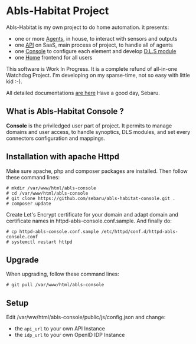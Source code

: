 # Abls-Habitat Project

Abls-Habitat is my own project to do home automation. it presents:

* one or more [Agents](https://github.com/sebaru/abls-habitat-agent), in house, to interact with sensors and outputs
* one [API](https://github.com/sebaru/abls-habitat-api) on SaaS, main process of project, to handle all of agents
* one [Console](https://github.com/sebaru/abls-habitat-console) to configure each element and develop [D.L.S module](https://docs.abls-habitat.fr/)
* one [Home](https://github/com/sebaru/abls-habitat-home) frontend for all users

This software is Work In Progress. It is a complete refund of all-in-one Watchdog Project.
I'm developing on my sparse-time, not so easy with little kid :-).

All detailed documentations [are here](https://docs.abls-habitat.fr)
Have a good day, Sebaru.

## What is Abls-Habitat Console ?

**Console** is the priviledged user part of project.
It permits to manage domains and user access, to handle synoptics, DLS modules, and set every connectors configuration and mappings.

## Installation with apache Httpd

Make sure apache, php and composer packages are installed. Then follow these command lines:

    # mkdir /var/www/html/abls-console
    # cd /var/www/html/abls-console
    # git clone https://github.com/sebaru/abls-habitat-console.git .
    # composer update

Create Let's Encrypt certificate for your domain and adapt domain and certificate names in httpd-abls-console.conf.sample. And finally do:

    # cp httpd-abls-console.conf.sample /etc/httpd/conf.d/httpd-abls-console.conf
    # systemctl restart httpd

## Upgrade

When upgrading, follow these command lines:

    # git pull /var/www/html/abls-console

## Setup

Edit /var/ww/html/abls-console/public/js/config.json and change:

* the `api_url` to your own API Instance
* the `idp_url` to your own OpenID IDP Instance
